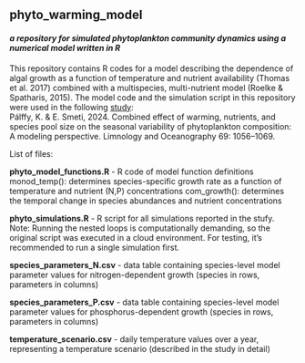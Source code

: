 ## **phyto_warming_model**
#### *a repository for simulated phytoplankton community dynamics using a numerical model written in R*

This repository contains R codes for a model describing the dependence of algal growth as a function of temperature and nutrient availability (Thomas et al. 2017) combined with a multispecies, multi-nutrient model (Roelke & Spatharis, 2015). The model code and the simulation script in this repository were used in the following [study](https://aslopubs.onlinelibrary.wiley.com/doi/10.1002/lno.12548):  
Pálffy, K. & E. Smeti, 2024. Combined effect of warming, nutrients, and species pool size on the seasonal variability of phytoplankton composition: A modeling perspective. Limnology and Oceanography 69: 1056–1069.

List of files:

**phyto_model_functions.R** - R code of model function definitions
monod_temp(): determines species-specific growth rate as a function of temperature and nutrient (N,P) concentrations
com_growth(): determines the temporal change in species abundances and nutrient concentrations

**phyto_simulations.R** - R script for all simulations reported in the stufy.
Note: Running the nested loops is computationally demanding, so the original script was executed in a cloud environment. For testing, it’s recommended to run a single simulation first.

**species_parameters_N.csv** - data table containing species-level model parameter values for nitrogen-dependent growth (species in rows, parameters in columns)

**species_parameters_P.csv** - data table containing species-level model parameter values for phosphorus-dependent growth (species in rows, parameters in columns)

**temperature_scenario.csv** - daily temperature values over a year, representing a temperature scenario (described in the study in detail)
